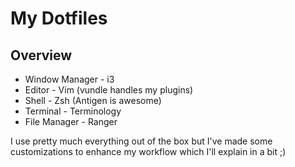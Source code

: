 My Dotfiles
===========

Overview
--------
* Window Manager - i3
* Editor         - Vim (vundle handles my plugins)
* Shell          - Zsh (Antigen is awesome)
* Terminal       - Terminology
* File Manager   - Ranger

I use pretty much everything out of the box but I've made some customizations to enhance my workflow
which I'll explain in a bit ;)

